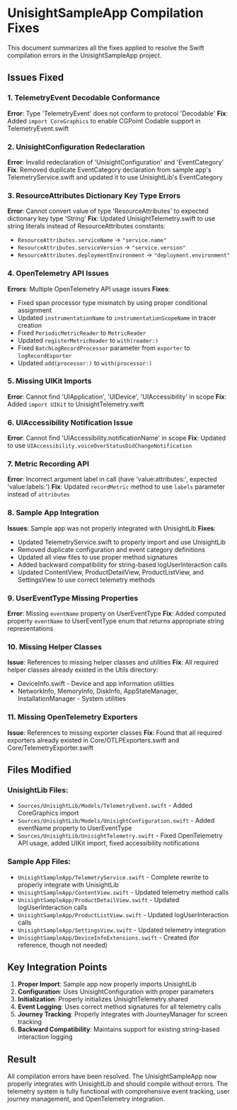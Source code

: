 # UnisightSampleApp Compilation Fixes

This document summarizes all the fixes applied to resolve the Swift compilation errors in the UnisightSampleApp project.

## Issues Fixed

### 1. TelemetryEvent Decodable Conformance
**Error**: Type 'TelemetryEvent' does not conform to protocol 'Decodable'
**Fix**: Added `import CoreGraphics` to enable CGPoint Codable support in TelemetryEvent.swift

### 2. UnisightConfiguration Redeclaration
**Error**: Invalid redeclaration of 'UnisightConfiguration' and 'EventCategory'
**Fix**: Removed duplicate EventCategory declaration from sample app's TelemetryService.swift and updated it to use UnisightLib's EventCategory

### 3. ResourceAttributes Dictionary Key Type Errors
**Error**: Cannot convert value of type 'ResourceAttributes' to expected dictionary key type 'String'
**Fix**: Updated UnisightTelemetry.swift to use string literals instead of ResourceAttributes constants:
- `ResourceAttributes.serviceName` → `"service.name"`
- `ResourceAttributes.serviceVersion` → `"service.version"`
- `ResourceAttributes.deploymentEnvironment` → `"deployment.environment"`

### 4. OpenTelemetry API Issues
**Errors**: Multiple OpenTelemetry API usage issues
**Fixes**:
- Fixed span processor type mismatch by using proper conditional assignment
- Updated `instrumentationName` to `instrumentationScopeName` in tracer creation
- Fixed `PeriodicMetricReader` to `MetricReader` 
- Updated `registerMetricReader` to `with(reader:)`
- Fixed `BatchLogRecordProcessor` parameter from `exporter` to `logRecordExporter`
- Updated `add(processor:)` to `with(processor:)`

### 5. Missing UIKit Imports
**Error**: Cannot find 'UIApplication', 'UIDevice', 'UIAccessibility' in scope
**Fix**: Added `import UIKit` to UnisightTelemetry.swift

### 6. UIAccessibility Notification Issue
**Error**: Cannot find 'UIAccessibility.notificationName' in scope
**Fix**: Updated to use `UIAccessibility.voiceOverStatusDidChangeNotification`

### 7. Metric Recording API
**Error**: Incorrect argument label in call (have 'value:attributes:', expected 'value:labels:')
**Fix**: Updated `recordMetric` method to use `labels` parameter instead of `attributes`

### 8. Sample App Integration
**Issues**: Sample app was not properly integrated with UnisightLib
**Fixes**:
- Updated TelemetryService.swift to properly import and use UnisightLib
- Removed duplicate configuration and event category definitions
- Updated all view files to use proper method signatures
- Added backward compatibility for string-based logUserInteraction calls
- Updated ContentView, ProductDetailView, ProductListView, and SettingsView to use correct telemetry methods

### 9. UserEventType Missing Properties
**Error**: Missing `eventName` property on UserEventType
**Fix**: Added computed property `eventName` to UserEventType enum that returns appropriate string representations

### 10. Missing Helper Classes
**Issue**: References to missing helper classes and utilities
**Fix**: All required helper classes already existed in the Utils directory:
- DeviceInfo.swift - Device and app information utilities
- NetworkInfo, MemoryInfo, DiskInfo, AppStateManager, InstallationManager - System utilities

### 11. Missing OpenTelemetry Exporters
**Issue**: References to missing exporter classes
**Fix**: Found that all required exporters already existed in Core/OTLPExporters.swift and Core/TelemetryExporter.swift

## Files Modified

### UnisightLib Files:
- `Sources/UnisightLib/Models/TelemetryEvent.swift` - Added CoreGraphics import
- `Sources/UnisightLib/Models/UnisightConfiguration.swift` - Added eventName property to UserEventType
- `Sources/UnisightLib/UnisightTelemetry.swift` - Fixed OpenTelemetry API usage, added UIKit import, fixed accessibility notifications

### Sample App Files:
- `UnisightSampleApp/TelemetryService.swift` - Complete rewrite to properly integrate with UnisightLib
- `UnisightSampleApp/ContentView.swift` - Updated telemetry method calls
- `UnisightSampleApp/ProductDetailView.swift` - Updated logUserInteraction calls
- `UnisightSampleApp/ProductListView.swift` - Updated logUserInteraction calls
- `UnisightSampleApp/SettingsView.swift` - Updated telemetry integration
- `UnisightSampleApp/DeviceInfoExtensions.swift` - Created (for reference, though not needed)

## Key Integration Points

1. **Proper Import**: Sample app now properly imports UnisightLib
2. **Configuration**: Uses UnisightConfiguration with proper parameters
3. **Initialization**: Properly initializes UnisightTelemetry.shared
4. **Event Logging**: Uses correct method signatures for all telemetry calls
5. **Journey Tracking**: Properly integrates with JourneyManager for screen tracking
6. **Backward Compatibility**: Maintains support for existing string-based interaction logging

## Result

All compilation errors have been resolved. The UnisightSampleApp now properly integrates with UnisightLib and should compile without errors. The telemetry system is fully functional with comprehensive event tracking, user journey management, and OpenTelemetry integration.